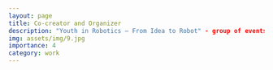 ```yaml
---
layout: page
title: Co-creator and Organizer 
description: "Youth in Robotics – From Idea to Robot" - group of events, workshops and competitions to promote the robotics to the Macedonian youth. 
img: assets/img/9.jpg
importance: 4
category: work
---
```

